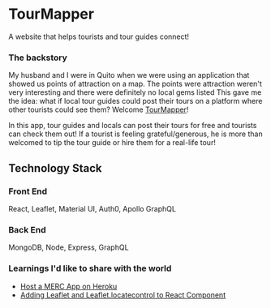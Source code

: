 # TourMapper

A website that helps tourists and tour guides connect!

### The backstory

My husband and I were in Quito when we were using an application that showed us points of attraction on a map. The points were attraction weren't very interesting and there were definitely no local gems listed This gave me the idea: what if local tour guides could post their tours on a platform where other tourists could see them? Welcome [TourMapper](https://tour-mapper.herokuapp.com/)!

In this app, tour guides and locals can post their tours for free and tourists can check them out! If a tourist is feeling grateful/generous, he is more than welcomed to tip the tour guide or hire them for a real-life tour! 

## Technology Stack
### Front End
React, Leaflet, Material UI, Auth0, Apollo GraphQL 

### Back End
MongoDB, Node, Express, GraphQL 

### Learnings I'd like to share with the world
* [Host a MERC App on Heroku](https://medium.com/@annaian/host-a-merc-app-on-heroku-4039713dc271)
* [Adding Leaflet and Leaflet.locatecontrol to React Component](https://medium.com/@annaian/adding-leaflet-and-leaflet-locatecontrol-to-react-component-c864262811e8)
